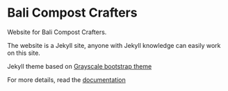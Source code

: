 Bali Compost Crafters
=====================

Website for Bali Compost Crafters.

The website is a Jekyll site, anyone with Jekyll knowledge can easily work on this site.

Jekyll theme based on [Grayscale bootstrap theme ](http://ironsummitmedia.github.io/startbootstrap-grayscale/)

For more details, read the [documentation](http://jekyllrb.com/)
